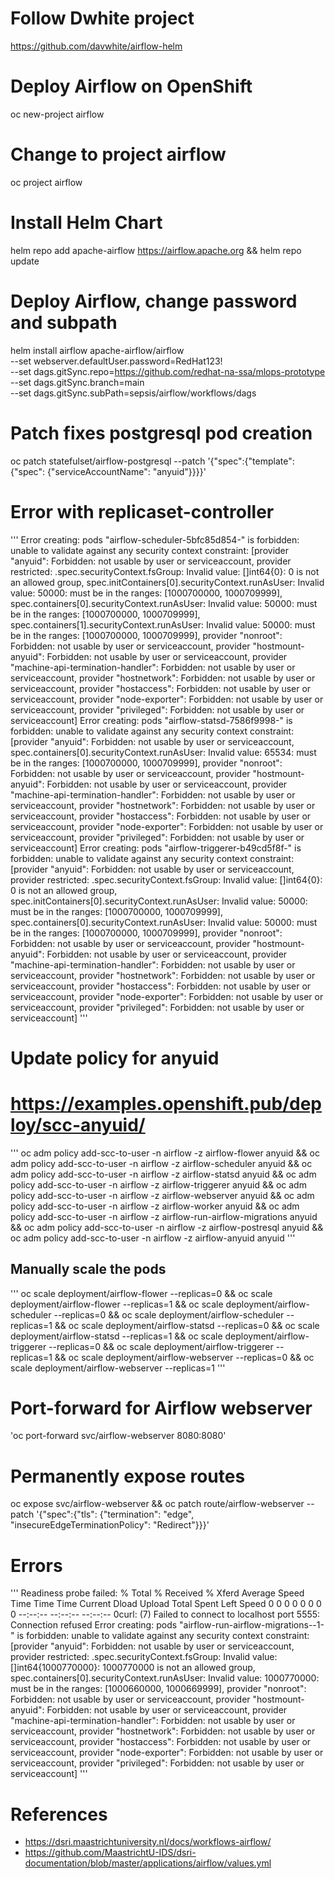# Follow Dwhite project
https://github.com/davwhite/airflow-helm

# Deploy Airflow on OpenShift
oc new-project airflow

# Change to project airflow
oc project airflow

# Install Helm Chart
helm repo add apache-airflow https://airflow.apache.org && helm repo update

# Deploy Airflow, change password and subpath
helm install airflow apache-airflow/airflow \
    --set webserver.defaultUser.password=RedHat123! \
    --set dags.gitSync.repo=https://github.com/redhat-na-ssa/mlops-prototype \
    --set dags.gitSync.branch=main \
    --set dags.gitSync.subPath=sepsis/airflow/workflows/dags

# Patch fixes postgresql pod creation
oc patch statefulset/airflow-postgresql --patch '{"spec":{"template":{"spec": {"serviceAccountName": "anyuid"}}}}'

# Error with replicaset-controller
'''
Error creating: pods "airflow-scheduler-5bfc85d854-" is forbidden: unable to validate against any security context constraint: [provider "anyuid": Forbidden: not usable by user or serviceaccount, provider restricted: .spec.securityContext.fsGroup: Invalid value: []int64{0}: 0 is not an allowed group, spec.initContainers[0].securityContext.runAsUser: Invalid value: 50000: must be in the ranges: [1000700000, 1000709999], spec.containers[0].securityContext.runAsUser: Invalid value: 50000: must be in the ranges: [1000700000, 1000709999], spec.containers[1].securityContext.runAsUser: Invalid value: 50000: must be in the ranges: [1000700000, 1000709999], provider "nonroot": Forbidden: not usable by user or serviceaccount, provider "hostmount-anyuid": Forbidden: not usable by user or serviceaccount, provider "machine-api-termination-handler": Forbidden: not usable by user or serviceaccount, provider "hostnetwork": Forbidden: not usable by user or serviceaccount, provider "hostaccess": Forbidden: not usable by user or serviceaccount, provider "node-exporter": Forbidden: not usable by user or serviceaccount, provider "privileged": Forbidden: not usable by user or serviceaccount]
Error creating: pods "airflow-statsd-7586f9998-" is forbidden: unable to validate against any security context constraint: [provider "anyuid": Forbidden: not usable by user or serviceaccount, spec.containers[0].securityContext.runAsUser: Invalid value: 65534: must be in the ranges: [1000700000, 1000709999], provider "nonroot": Forbidden: not usable by user or serviceaccount, provider "hostmount-anyuid": Forbidden: not usable by user or serviceaccount, provider "machine-api-termination-handler": Forbidden: not usable by user or serviceaccount, provider "hostnetwork": Forbidden: not usable by user or serviceaccount, provider "hostaccess": Forbidden: not usable by user or serviceaccount, provider "node-exporter": Forbidden: not usable by user or serviceaccount, provider "privileged": Forbidden: not usable by user or serviceaccount]
Error creating: pods "airflow-triggerer-b49cd5f8f-" is forbidden: unable to validate against any security context constraint: [provider "anyuid": Forbidden: not usable by user or serviceaccount, provider restricted: .spec.securityContext.fsGroup: Invalid value: []int64{0}: 0 is not an allowed group, spec.initContainers[0].securityContext.runAsUser: Invalid value: 50000: must be in the ranges: [1000700000, 1000709999], spec.containers[0].securityContext.runAsUser: Invalid value: 50000: must be in the ranges: [1000700000, 1000709999], provider "nonroot": Forbidden: not usable by user or serviceaccount, provider "hostmount-anyuid": Forbidden: not usable by user or serviceaccount, provider "machine-api-termination-handler": Forbidden: not usable by user or serviceaccount, provider "hostnetwork": Forbidden: not usable by user or serviceaccount, provider "hostaccess": Forbidden: not usable by user or serviceaccount, provider "node-exporter": Forbidden: not usable by user or serviceaccount, provider "privileged": Forbidden: not usable by user or serviceaccount]
'''

# Update policy for anyuid
# https://examples.openshift.pub/deploy/scc-anyuid/ 
'''
oc adm policy add-scc-to-user -n airflow -z airflow-flower anyuid &&
oc adm policy add-scc-to-user -n airflow -z airflow-scheduler anyuid &&
oc adm policy add-scc-to-user -n airflow -z airflow-statsd anyuid &&
oc adm policy add-scc-to-user -n airflow -z airflow-triggerer anyuid &&
oc adm policy add-scc-to-user -n airflow -z airflow-webserver anyuid &&
oc adm policy add-scc-to-user -n airflow -z airflow-worker anyuid &&
oc adm policy add-scc-to-user -n airflow -z airflow-run-airflow-migrations anyuid &&
oc adm policy add-scc-to-user -n airflow -z airflow-postresql anyuid &&
oc adm policy add-scc-to-user -n airflow -z airflow-anyuid anyuid
'''

## Manually scale the pods
'''
oc scale deployment/airflow-flower --replicas=0 && 
oc scale deployment/airflow-flower --replicas=1 &&
oc scale deployment/airflow-scheduler --replicas=0 &&
oc scale deployment/airflow-scheduler --replicas=1 &&
oc scale deployment/airflow-statsd --replicas=0 &&
oc scale deployment/airflow-statsd --replicas=1 &&
oc scale deployment/airflow-triggerer --replicas=0 &&
oc scale deployment/airflow-triggerer --replicas=1 &&
oc scale deployment/airflow-webserver --replicas=0 &&
oc scale deployment/airflow-webserver --replicas=1
'''

# Port-forward for Airflow webserver
'oc port-forward svc/airflow-webserver 8080:8080'

# Permanently expose routes
oc expose svc/airflow-webserver && oc patch route/airflow-webserver --patch '{"spec":{"tls": {"termination": "edge", "insecureEdgeTerminationPolicy": "Redirect"}}}'

# Errors
'''
Readiness probe failed: % Total % Received % Xferd Average Speed Time Time Time Current Dload Upload Total Spent Left Speed 0 0 0 0 0 0 0 0 --:--:-- --:--:-- --:--:-- 0curl: (7) Failed to connect to localhost port 5555: Connection refused
Error creating: pods "airflow-run-airflow-migrations--1-" is forbidden: unable to validate against any security context constraint: [provider "anyuid": Forbidden: not usable by user or serviceaccount, provider restricted: .spec.securityContext.fsGroup: Invalid value: []int64{1000770000}: 1000770000 is not an allowed group, spec.containers[0].securityContext.runAsUser: Invalid value: 1000770000: must be in the ranges: [1000660000, 1000669999], provider "nonroot": Forbidden: not usable by user or serviceaccount, provider "hostmount-anyuid": Forbidden: not usable by user or serviceaccount, provider "machine-api-termination-handler": Forbidden: not usable by user or serviceaccount, provider "hostnetwork": Forbidden: not usable by user or serviceaccount, provider "hostaccess": Forbidden: not usable by user or serviceaccount, provider "node-exporter": Forbidden: not usable by user or serviceaccount, provider "privileged": Forbidden: not usable by user or serviceaccount]
'''

# References
- https://dsri.maastrichtuniversity.nl/docs/workflows-airflow/
- https://github.com/MaastrichtU-IDS/dsri-documentation/blob/master/applications/airflow/values.yml